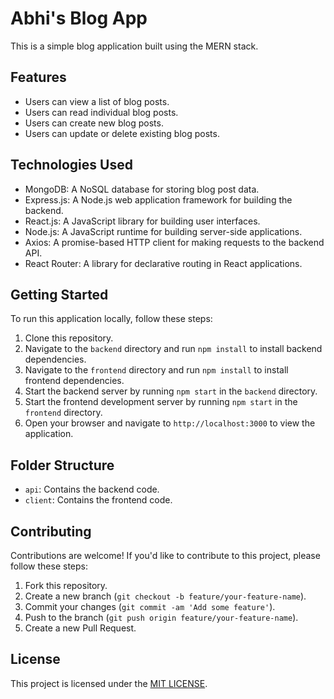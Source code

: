 # Abhi's Blog App

This is a simple blog application built using the MERN stack.

## Features

- Users can view a list of blog posts.
- Users can read individual blog posts.
- Users can create new blog posts.
- Users can update or delete existing blog posts.

## Technologies Used

- MongoDB: A NoSQL database for storing blog post data.
- Express.js: A Node.js web application framework for building the backend.
- React.js: A JavaScript library for building user interfaces.
- Node.js: A JavaScript runtime for building server-side applications.
- Axios: A promise-based HTTP client for making requests to the backend API.
- React Router: A library for declarative routing in React applications.

## Getting Started

To run this application locally, follow these steps:

1. Clone this repository.
2. Navigate to the `backend` directory and run `npm install` to install backend dependencies.
3. Navigate to the `frontend` directory and run `npm install` to install frontend dependencies.
4. Start the backend server by running `npm start` in the `backend` directory.
5. Start the frontend development server by running `npm start` in the `frontend` directory.
6. Open your browser and navigate to `http://localhost:3000` to view the application.

## Folder Structure

- `api`: Contains the backend code.
- `client`: Contains the frontend code.

## Contributing

Contributions are welcome! If you'd like to contribute to this project, please follow these steps:

1. Fork this repository.
2. Create a new branch (`git checkout -b feature/your-feature-name`).
3. Commit your changes (`git commit -am 'Add some feature'`).
4. Push to the branch (`git push origin feature/your-feature-name`).
5. Create a new Pull Request.

## License

This project is licensed under the [MIT LICENSE](https://github.com/Abhijeetkokat007/blog-app/blob/main/LICENSE).

